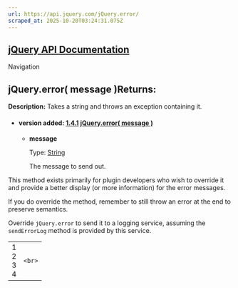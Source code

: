 ```yaml
---
url: https://api.jquery.com/jQuery.error/
scraped_at: 2025-10-20T03:24:31.075Z
---
```


## [jQuery API Documentation](https://jquery.com/ "jQuery API Documentation")

Navigation

## jQuery.error( message )Returns:

**Description:** Takes a string and throws an exception containing it.

- #### version added: [1.4.1](https://api.jquery.com/category/version/1.4.1/) [jQuery.error( message )](https://api.jquery.com/jQuery.error/\#jQuery-error-message)

  - **message**

    Type: [String](http://api.jquery.com/Types/#String)

    The message to send out.

This method exists primarily for plugin developers who wish to override it and provide a better display (or more information) for the error messages.

If you do override the method, remember to still throw an error at the end to preserve semantics.

Override `jQuery.error` to send it to a logging service, assuming the `sendErrorLog` method is provided by this service.

|     |     |
| --- | --- |
| 1<br>2<br>3<br>4 | ```<br>``` |